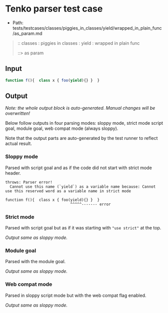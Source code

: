 # Tenko parser test case

- Path: tests/testcases/classes/piggies_in_classes/yield/wrapped_in_plain_func/as_param.md

> :: classes : piggies in classes : yield : wrapped in plain func
>
> ::> as param

## Input

`````js
function f(){  class x { foo(yield){} }  }
`````

## Output

_Note: the whole output block is auto-generated. Manual changes will be overwritten!_

Below follow outputs in four parsing modes: sloppy mode, strict mode script goal, module goal, web compat mode (always sloppy).

Note that the output parts are auto-generated by the test runner to reflect actual result.

### Sloppy mode

Parsed with script goal and as if the code did not start with strict mode header.

`````
throws: Parser error!
  Cannot use this name (`yield`) as a variable name because: Cannot use this reserved word as a variable name in strict mode

function f(){  class x { foo(yield){} }  }
                             ^^^^^------- error
`````

### Strict mode

Parsed with script goal but as if it was starting with `"use strict"` at the top.

_Output same as sloppy mode._

### Module goal

Parsed with the module goal.

_Output same as sloppy mode._

### Web compat mode

Parsed in sloppy script mode but with the web compat flag enabled.

_Output same as sloppy mode._
